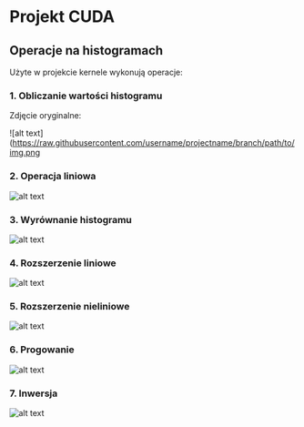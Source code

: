 # Projekt CUDA
## Operacje na histogramach
Użyte w projekcie kernele wykonują operacje:

### 1. Obliczanie wartości histogramu
Zdjęcie oryginalne:

![alt text](https://raw.githubusercontent.com/username/projectname/branch/path/to/img.png

### 2. Operacja liniowa

![alt text](https://raw.githubusercontent.com/username/projectname/branch/path/to/img.png)

### 3. Wyrównanie histogramu

![alt text](https://raw.githubusercontent.com/username/projectname/branch/path/to/img.png)

### 4. Rozszerzenie liniowe

![alt text](https://raw.githubusercontent.com/username/projectname/branch/path/to/img.png)

### 5. Rozszerzenie nieliniowe

![alt text](https://raw.githubusercontent.com/username/projectname/branch/path/to/img.png)

### 6. Progowanie

![alt text](https://raw.githubusercontent.com/username/projectname/branch/path/to/img.png)

### 7. Inwersja

![alt text](https://raw.githubusercontent.com/username/projectname/branch/path/to/img.png)
